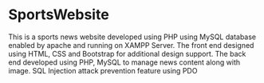 # SportsWebsite
This is a sports news website developed using PHP using MySQL database enabled by apache and running on XAMPP Server.
The front end designed using HTML, CSS and Bootstrap for additional design support.
The back end developed using PHP, MySQL to manage news content along with image.
SQL Injection attack prevention feature using PDO
